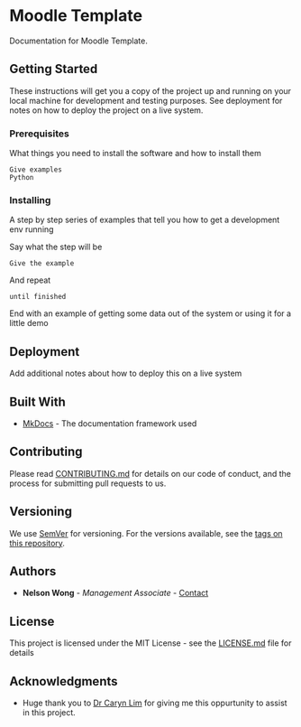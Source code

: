 # Moodle Template

Documentation for Moodle Template.

## Getting Started

These instructions will get you a copy of the project up and running on your local machine for development and testing purposes. See deployment for notes on how to deploy the project on a live system.

### Prerequisites

What things you need to install the software and how to install them

```
Give examples
Python
```

### Installing

A step by step series of examples that tell you how to get a development env running

Say what the step will be

```
Give the example
```

And repeat

```
until finished
```

End with an example of getting some data out of the system or using it for a little demo

## Deployment

Add additional notes about how to deploy this on a live system

## Built With

* [MkDocs](https://www.mkdocs.org/) - The documentation framework used

## Contributing

Please read [CONTRIBUTING.md](https://gist.github.com/PurpleBooth/b24679402957c63ec426) for details on our code of conduct, and the process for submitting pull requests to us.

## Versioning

We use [SemVer](http://semver.org/) for versioning. For the versions available, see the [tags on this repository](https://github.com/your/project/tags). 

## Authors

* **Nelson Wong** - *Management Associate* - [Contact](mailto:nelsonweihan.wong@monash.edu)

## License

This project is licensed under the MIT License - see the [LICENSE.md](LICENSE.md) file for details

## Acknowledgments

* Huge thank you to [Dr Caryn Lim](t.ly/Ovjg) for giving me this oppurtunity to assist in this project.
